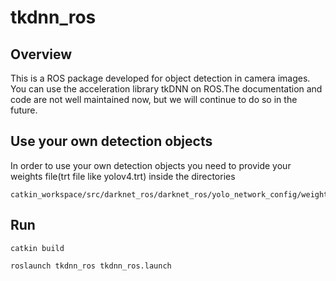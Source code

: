 # tkdnn_ros
## Overview
This is a ROS package developed for object detection in camera images. You can use the acceleration library tkDNN on ROS.The documentation and code are not well maintained now, but we will continue to do so in the future.

## Use your own detection objects
In order to use your own detection objects you need to provide your weights file(trt file like yolov4.trt) inside the directories
```
catkin_workspace/src/darknet_ros/darknet_ros/yolo_network_config/weights/
```

## Run
```
catkin build
```
```
roslaunch tkdnn_ros tkdnn_ros.launch
```
